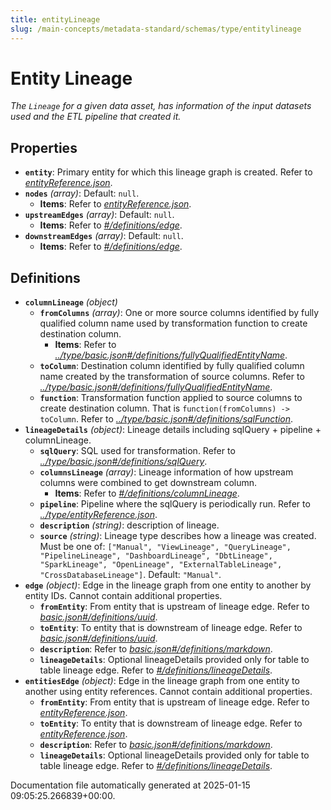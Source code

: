 ```yaml
---
title: entityLineage
slug: /main-concepts/metadata-standard/schemas/type/entitylineage
---
```


# Entity Lineage

*The `Lineage` for a given data asset, has information of the input datasets used and the ETL pipeline that created it.*

## Properties

- **`entity`**: Primary entity for which this lineage graph is created. Refer to *[entityReference.json](#tityReference.json)*.
- **`nodes`** *(array)*: Default: `null`.
  - **Items**: Refer to *[entityReference.json](#tityReference.json)*.
- **`upstreamEdges`** *(array)*: Default: `null`.
  - **Items**: Refer to *[#/definitions/edge](#definitions/edge)*.
- **`downstreamEdges`** *(array)*: Default: `null`.
  - **Items**: Refer to *[#/definitions/edge](#definitions/edge)*.
## Definitions

- **`columnLineage`** *(object)*
  - **`fromColumns`** *(array)*: One or more source columns identified by fully qualified column name used by transformation function to create destination column.
    - **Items**: Refer to *[../type/basic.json#/definitions/fullyQualifiedEntityName](#/type/basic.json#/definitions/fullyQualifiedEntityName)*.
  - **`toColumn`**: Destination column identified by fully qualified column name created by the transformation of source columns. Refer to *[../type/basic.json#/definitions/fullyQualifiedEntityName](#/type/basic.json#/definitions/fullyQualifiedEntityName)*.
  - **`function`**: Transformation function applied to source columns to create destination column. That is `function(fromColumns) -> toColumn`. Refer to *[../type/basic.json#/definitions/sqlFunction](#/type/basic.json#/definitions/sqlFunction)*.
- **`lineageDetails`** *(object)*: Lineage details including sqlQuery + pipeline + columnLineage.
  - **`sqlQuery`**: SQL used for transformation. Refer to *[../type/basic.json#/definitions/sqlQuery](#/type/basic.json#/definitions/sqlQuery)*.
  - **`columnsLineage`** *(array)*: Lineage information of how upstream columns were combined to get downstream column.
    - **Items**: Refer to *[#/definitions/columnLineage](#definitions/columnLineage)*.
  - **`pipeline`**: Pipeline where the sqlQuery is periodically run. Refer to *[../type/entityReference.json](#/type/entityReference.json)*.
  - **`description`** *(string)*: description of lineage.
  - **`source`** *(string)*: Lineage type describes how a lineage was created. Must be one of: `["Manual", "ViewLineage", "QueryLineage", "PipelineLineage", "DashboardLineage", "DbtLineage", "SparkLineage", "OpenLineage", "ExternalTableLineage", "CrossDatabaseLineage"]`. Default: `"Manual"`.
- **`edge`** *(object)*: Edge in the lineage graph from one entity to another by entity IDs. Cannot contain additional properties.
  - **`fromEntity`**: From entity that is upstream of lineage edge. Refer to *[basic.json#/definitions/uuid](#sic.json#/definitions/uuid)*.
  - **`toEntity`**: To entity that is downstream of lineage edge. Refer to *[basic.json#/definitions/uuid](#sic.json#/definitions/uuid)*.
  - **`description`**: Refer to *[basic.json#/definitions/markdown](#sic.json#/definitions/markdown)*.
  - **`lineageDetails`**: Optional lineageDetails provided only for table to table lineage edge. Refer to *[#/definitions/lineageDetails](#definitions/lineageDetails)*.
- **`entitiesEdge`** *(object)*: Edge in the lineage graph from one entity to another using entity references. Cannot contain additional properties.
  - **`fromEntity`**: From entity that is upstream of lineage edge. Refer to *[entityReference.json](#tityReference.json)*.
  - **`toEntity`**: To entity that is downstream of lineage edge. Refer to *[entityReference.json](#tityReference.json)*.
  - **`description`**: Refer to *[basic.json#/definitions/markdown](#sic.json#/definitions/markdown)*.
  - **`lineageDetails`**: Optional lineageDetails provided only for table to table lineage edge. Refer to *[#/definitions/lineageDetails](#definitions/lineageDetails)*.


Documentation file automatically generated at 2025-01-15 09:05:25.266839+00:00.
